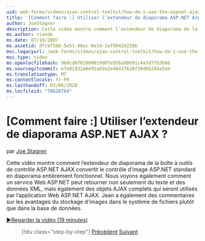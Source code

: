 ```yaml
---
uid: web-forms/videos/ajax-control-toolkit/how-do-i-use-the-aspnet-ajax-slideshow-extender
title: '[Comment faire :] Utiliser l’extendeur de diaporama ASP.NET AJAX ? | Microsoft Docs'
author: JoeStagner
description: Cette vidéo montre comment l’extendeur de diaporama de la boîte à outils de contrôle ASP.NET AJAX convertit le contrôle d’image ASP.NET standard en SL entièrement opérationnel...
ms.author: riande
ms.date: 07/16/2007
ms.assetid: dfc9f5bb-5e51-46ec-8e1d-2ef9942d258b
msc.legacyurl: /web-forms/videos/ajax-control-toolkit/how-do-i-use-the-aspnet-ajax-slideshow-extender
msc.type: video
ms.openlocfilehash: 960cd6f82909919d07e976a90691c4a7d7fb3686
ms.sourcegitcommit: e7e91932a6e91a63e2e46417626f39d6b244a3ab
ms.translationtype: MT
ms.contentlocale: fr-FR
ms.lasthandoff: 03/06/2020
ms.locfileid: "78628764"
---
```

# <a name="how-do-i-use-the-aspnet-ajax-slideshow-extender"></a>[Comment faire :] Utiliser l’extendeur de diaporama ASP.NET AJAX ?

par [Joe Stagner](https://github.com/JoeStagner)

Cette vidéo montre comment l’extendeur de diaporama de la boîte à outils de contrôle ASP.NET AJAX convertit le contrôle d’image ASP.NET standard en diaporama entièrement fonctionnel. Nous voyons également comment un service Web ASP.NET peut retourner non seulement du texte et des données XML, mais également des objets AJAX complets qui seront utilisés par l’application Web ASP.NET AJAX. Jean a également des commentaires sur les avantages du stockage d’images dans le système de fichiers plutôt que dans la base de données.

[&#9654;Regarder la vidéo (19 minutes)](https://channel9.msdn.com/Blogs/ASP-NET-Site-Videos/how-do-i-use-the-aspnet-ajax-slideshow-extender)

> [!div class="step-by-step"]
> [Précédent](how-do-i-use-the-aspnet-ajax-tabs-control.md)
> [Suivant](how-do-i-use-the-aspnet-ajax-updatepanelanimation-extender.md)

